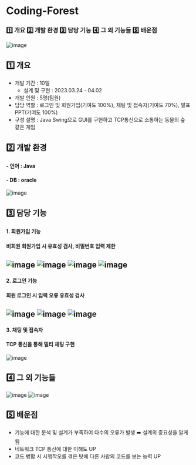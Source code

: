 # Coding-Forest
### 1️⃣ 개요 2️⃣ 개발 환경 3️⃣ 담당 기능 4️⃣ 그 외 기능들 5️⃣ 배운점

![image](https://github.com/jaeheeeKim/Coding-Forest/assets/137701489/df96b972-b7fb-4ecd-932c-ea3b56ef833a)



## 1️⃣ 개요
- 개발 기간 : 10일
  - 설계 및 구현 : 2023.03.24 - 04.02
- 개발 인원 : 5명(팀원)
- 담당 역할 : 로그인 및 회원가입(기여도 100%), 채팅 및 접속자(기여도 70%), 발표 PPT(기여도 100%)
- 구성 설명 : Java Swing으로 GUI를 구현하고 TCP통신으로 소통하는 동물의 숲 같은 게임



## 2️⃣ 개발 환경
#### - 언어 : Java
#### - DB : oracle
![image](https://github.com/jaeheeeKim/Coding-Forest/assets/137701489/e5597d66-c166-49dc-91d7-7bcffc65bf00)



## 3️⃣ 담당 기능 
#### 1. 회원가입 기능
#### 비회원 회원가입 시 유효성 검사, 비밀번호 입력 제한
![image](https://github.com/jaeheeeKim/Coding-Forest/assets/137701489/1a4df2f7-d950-4113-9bdd-30608f89d975)
![image](https://github.com/jaeheeeKim/Coding-Forest/assets/137701489/584c1e72-f641-4d64-8977-0c254b657abb)
![image](https://github.com/jaeheeeKim/Coding-Forest/assets/137701489/96e140d5-2ba6-4046-9688-bc8568247ce8)
![image](https://github.com/jaeheeeKim/Coding-Forest/assets/137701489/aaece730-676a-44ef-bba7-36030c946228)
---
#### 2. 로그인 기능
#### 회원 로그인 시 입력 오류 유효성 검사
![image](https://github.com/jaeheeeKim/Coding-Forest/assets/137701489/8b245f59-b357-4fa5-9517-95b24b1f64bd)
![image](https://github.com/jaeheeeKim/Coding-Forest/assets/137701489/edc5e7bf-3c89-4034-a0f0-bb78b6458c4b)
![image](https://github.com/jaeheeeKim/Coding-Forest/assets/137701489/cadf1f11-fd6e-4f4b-bea4-2ec611fc8665)
---
#### 3. 채팅 및 접속자
#### TCP 통신을 통해 멀티 채팅 구현
![image](https://github.com/jaeheeeKim/Coding-Forest/assets/137701489/2c0ad53d-e79a-408a-8766-85c341ef0efe)



## 4️⃣ 그 외 기능들
![image](https://github.com/jaeheeeKim/Coding-Forest/assets/137701489/6fdcae3b-e1f4-4191-97f2-2df4a93970a9)
![image](https://github.com/jaeheeeKim/Coding-Forest/assets/137701489/b2779f8e-6d44-4c1c-bfef-a3cc63aee0b7)



## 5️⃣ 배운점
- 기능에 대한 분석 및 설계가 부족하여 다수의 오류가 발생
  ➡️ 설계의 중요성을 알게됨
- 네트워크 TCP 통신에 대한 이해도 UP
- 코드 병합 시 시행착오를 겪은 탓에 다른 사람의 코드를 보는 능력 UP
